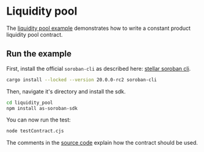 # Liquidity pool

The [liquidity pool example](https://github.com/Soneso/as-soroban-examples/tree/main/liquidity_pool) demonstrates how to write a constant product liquidity pool contract.

## Run the example

First, install the official `soroban-cli` as described here: [stellar soroban cli](https://soroban.stellar.org/docs/getting-started/setup).

```sh
cargo install --locked --version 20.0.0-rc2 soroban-cli
```

Then, navigate it's directory and install the sdk.

```sh
cd liquidity_pool
npm install as-soroban-sdk
```

You can now run the test:

```sh
node testContract.cjs
```

The comments in the [source code](https://github.com/Soneso/as-soroban-examples/tree/main/liquidity_pool/assembly/index.ts) explain how the contract should be used.